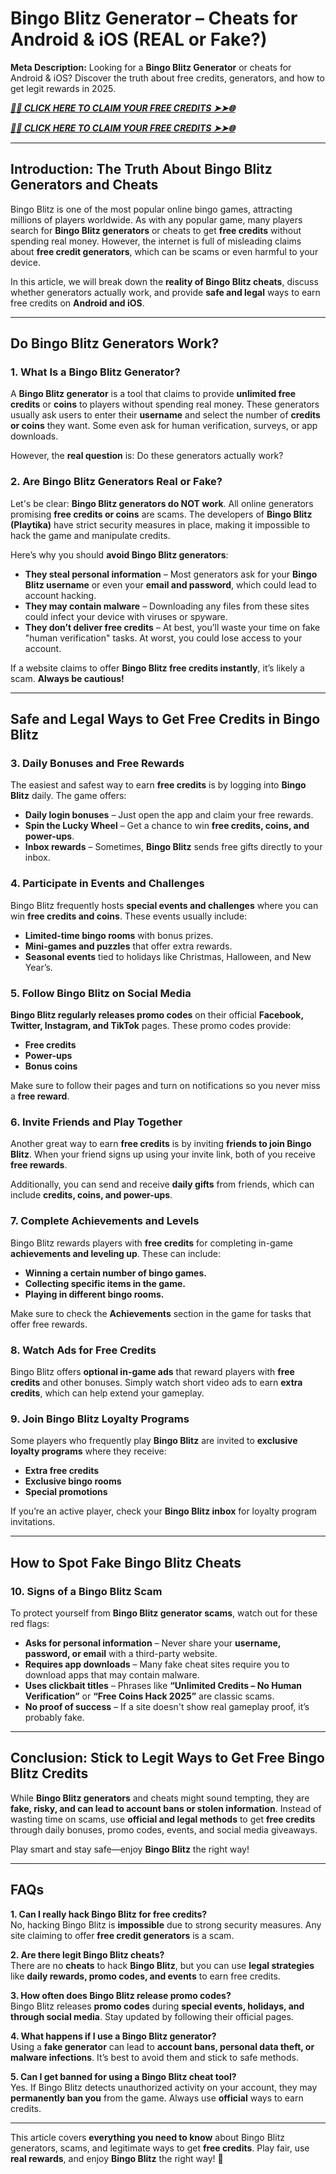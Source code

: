 # **Bingo Blitz Generator – Cheats for Android & iOS (REAL or Fake?)**  

**Meta Description:** Looking for a **Bingo Blitz Generator** or cheats for Android & iOS? Discover the truth about free credits, generators, and how to get legit rewards in 2025.  


***[🌟✨ CLICK HERE TO CLAIM YOUR FREE CREDITS ➤➤🌐](https://rosofferzone.com/bingo%20blitz%20credits)***


***[🌟✨ CLICK HERE TO CLAIM YOUR FREE CREDITS ➤➤🌐](https://rosofferzone.com/bingo%20blitz%20credits)***

---  

## **Introduction: The Truth About Bingo Blitz Generators and Cheats**  

Bingo Blitz is one of the most popular online bingo games, attracting millions of players worldwide. As with any popular game, many players search for **Bingo Blitz generators** or cheats to get **free credits** without spending real money. However, the internet is full of misleading claims about **free credit generators**, which can be scams or even harmful to your device.  

In this article, we will break down the **reality of Bingo Blitz cheats**, discuss whether generators actually work, and provide **safe and legal** ways to earn free credits on **Android and iOS**.  

---  

## **Do Bingo Blitz Generators Work?**  

### **1. What Is a Bingo Blitz Generator?**  

A **Bingo Blitz generator** is a tool that claims to provide **unlimited free credits** or **coins** to players without spending real money. These generators usually ask users to enter their **username** and select the number of **credits or coins** they want. Some even ask for human verification, surveys, or app downloads.  

However, the **real question** is: Do these generators actually work?  

### **2. Are Bingo Blitz Generators Real or Fake?**  

Let's be clear: **Bingo Blitz generators do NOT work**. All online generators promising **free credits or coins** are scams. The developers of **Bingo Blitz (Playtika)** have strict security measures in place, making it impossible to hack the game and manipulate credits.  

Here’s why you should **avoid Bingo Blitz generators**:  

- **They steal personal information** – Most generators ask for your **Bingo Blitz username** or even your **email and password**, which could lead to account hacking.  
- **They may contain malware** – Downloading any files from these sites could infect your device with viruses or spyware.  
- **They don’t deliver free credits** – At best, you’ll waste your time on fake "human verification" tasks. At worst, you could lose access to your account.  

If a website claims to offer **Bingo Blitz free credits instantly**, it’s likely a scam. **Always be cautious!**  

---  

## **Safe and Legal Ways to Get Free Credits in Bingo Blitz**  

### **3. Daily Bonuses and Free Rewards**  

The easiest and safest way to earn **free credits** is by logging into **Bingo Blitz** daily. The game offers:  

- **Daily login bonuses** – Just open the app and claim your free rewards.  
- **Spin the Lucky Wheel** – Get a chance to win **free credits, coins, and power-ups**.  
- **Inbox rewards** – Sometimes, **Bingo Blitz** sends free gifts directly to your inbox.  

### **4. Participate in Events and Challenges**  

Bingo Blitz frequently hosts **special events and challenges** where you can win **free credits and coins**. These events usually include:  

- **Limited-time bingo rooms** with bonus prizes.  
- **Mini-games and puzzles** that offer extra rewards.  
- **Seasonal events** tied to holidays like Christmas, Halloween, and New Year’s.  

### **5. Follow Bingo Blitz on Social Media**  

**Bingo Blitz regularly releases promo codes** on their official **Facebook, Twitter, Instagram, and TikTok** pages. These promo codes provide:  

- **Free credits**  
- **Power-ups**  
- **Bonus coins**  

Make sure to follow their pages and turn on notifications so you never miss a **free reward**.  

### **6. Invite Friends and Play Together**  

Another great way to earn **free credits** is by inviting **friends to join Bingo Blitz**. When your friend signs up using your invite link, both of you receive **free rewards**.  

Additionally, you can send and receive **daily gifts** from friends, which can include **credits, coins, and power-ups**.  

### **7. Complete Achievements and Levels**  

Bingo Blitz rewards players with **free credits** for completing in-game **achievements and leveling up**. These can include:  

- **Winning a certain number of bingo games.**  
- **Collecting specific items in the game.**  
- **Playing in different bingo rooms.**  

Make sure to check the **Achievements** section in the game for tasks that offer free rewards.  

### **8. Watch Ads for Free Credits**  

Bingo Blitz offers **optional in-game ads** that reward players with **free credits** and other bonuses. Simply watch short video ads to earn **extra credits**, which can help extend your gameplay.  

### **9. Join Bingo Blitz Loyalty Programs**  

Some players who frequently play **Bingo Blitz** are invited to **exclusive loyalty programs** where they receive:  

- **Extra free credits**  
- **Exclusive bingo rooms**  
- **Special promotions**  

If you’re an active player, check your **Bingo Blitz inbox** for loyalty program invitations.  

---  

## **How to Spot Fake Bingo Blitz Cheats**  

### **10. Signs of a Bingo Blitz Scam**  

To protect yourself from **Bingo Blitz generator scams**, watch out for these red flags:  

- **Asks for personal information** – Never share your **username, password, or email** with a third-party website.  
- **Requires app downloads** – Many fake cheat sites require you to download apps that may contain malware.  
- **Uses clickbait titles** – Phrases like **“Unlimited Credits – No Human Verification”** or **“Free Coins Hack 2025”** are classic scams.  
- **No proof of success** – If a site doesn't show real gameplay proof, it’s probably fake.  

---

## **Conclusion: Stick to Legit Ways to Get Free Bingo Blitz Credits**  

While **Bingo Blitz generators** and cheats might sound tempting, they are **fake, risky, and can lead to account bans or stolen information**. Instead of wasting time on scams, use **official and legal methods** to get **free credits** through daily bonuses, promo codes, events, and social media giveaways.  

Play smart and stay safe—enjoy **Bingo Blitz** the right way!  

---

## **FAQs**  

**1. Can I really hack Bingo Blitz for free credits?**  
No, hacking Bingo Blitz is **impossible** due to strong security measures. Any site claiming to offer **free credit generators** is a scam.  

**2. Are there legit Bingo Blitz cheats?**  
There are no **cheats** to hack **Bingo Blitz**, but you can use **legal strategies** like **daily rewards, promo codes, and events** to earn free credits.  

**3. How often does Bingo Blitz release promo codes?**  
Bingo Blitz releases **promo codes** during **special events, holidays, and through social media**. Stay updated by following their official pages.  

**4. What happens if I use a Bingo Blitz generator?**  
Using a **fake generator** can lead to **account bans, personal data theft, or malware infections**. It’s best to avoid them and stick to safe methods.  

**5. Can I get banned for using a Bingo Blitz cheat tool?**  
Yes. If Bingo Blitz detects unauthorized activity on your account, they may **permanently ban you** from the game. Always use **official** ways to earn credits.  

---

This article covers **everything you need to know** about Bingo Blitz generators, scams, and legitimate ways to get **free credits**. Play fair, use **real rewards**, and enjoy **Bingo Blitz** the right way! 🚀

